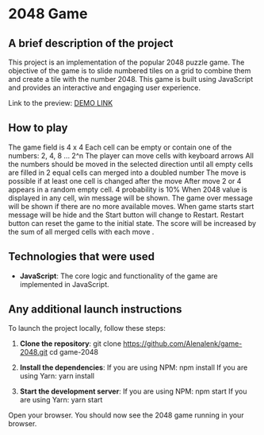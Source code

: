 # 2048 Game

## A brief description of the project

This project is an implementation of the popular 2048 puzzle game. The objective of the game is to slide numbered tiles on a grid to combine them and create a tile with the number 2048. This game is built using JavaScript and provides an interactive and engaging user experience.

Link to the preview:  [DEMO LINK](https://alenalenk.github.io/game-2048/)

## How to play 
The game field is 4 x 4
Each cell can be empty or contain one of the numbers: 2, 4, 8 ... 2^n
The player can move cells with keyboard arrows
All the numbers should be moved in the selected direction until all empty cells are filled in
2 equal cells can merged into a doubled number
The move is possible if at least one cell is changed after the move
After move 2 or 4 appears in a random empty cell. 4 probability is 10%
When 2048 value is displayed in any cell, win message will be shown.
The game over message will be shown if there are no more available moves.
When game starts start message will be hide and  the Start button will change to Restart. Restart button can reset the game to the initial state.
The score will be increased by the sum of all merged cells with each move .

## Technologies that were used

- **JavaScript**: The core logic and functionality of the game are implemented in JavaScript.

## Any additional launch instructions

To launch the project locally, follow these steps:

1. **Clone the repository**:
   git clone https://github.com/Alenalenk/game-2048.git
   cd game-2048
   
2. **Install the dependencies**:
  If you are using NPM: npm install
  If you are using Yarn: yarn install

4. **Start the development server**:
  If you are using NPM: npm start
  If you are using Yarn: yarn start

Open your browser.
You should now see the 2048 game running in your browser.
